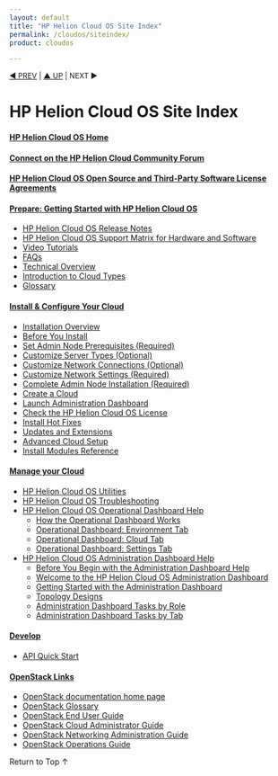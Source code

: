 ```yaml
---
layout: default
title: "HP Helion Cloud OS Site Index"
permalink: /cloudos/siteindex/
product: cloudos

---
```


<script>

function PageRefresh {
onLoad="window.refresh"
}

PageRefresh();

</script>


<p style="font-size: small;"> <a href="/cloudos/">&#9664; PREV</a> | <a href="/cloudos/">&#9650; UP</a> | NEXT &#9654; </p>

# HP Helion Cloud OS Site Index

#### [HP Helion Cloud OS Home](/cloudos/)

#### [Connect on the HP Helion Cloud Community Forum](/cloudos/forum/)

#### [HP Helion Cloud OS Open Source and Third-Party Software License Agreements](/cloudos/os-3rd-party-license-agreements/)

#### [Prepare: Getting Started with HP Helion Cloud OS](/cloudos/prepare/)

* [HP Helion Cloud OS Release Notes](/cloudos/prepare/releasenotes/) 
* [HP Helion Cloud OS Support Matrix for Hardware and Software](/cloudos/prepare/supportmatrix/) 
* [Video Tutorials](/cloudos/prepare/videos/) 
* [FAQs](/cloudos/prepare/faqs/)  
* [Technical Overview](/cloudos/prepare/overview/)  
* [Introduction to Cloud Types](/cloudos/prepare/cloudtypes/) 
* [Glossary](/cloudos/prepare/glossary/)

#### [Install &amp; Configure Your Cloud](/cloudos/install/)

* [Installation Overview](/cloudos/install/overview/)
* [Before You Install](/cloudos/install/before-you-install/)
* [Set Admin Node Prerequisites (Required)](/cloudos/install/admin-node-prerequisites/)
* [Customize Server Types (Optional)](/cloudos/install/customize-server-types/)
* [Customize Network Connections (Optional)](/cloudos/install/customize-network-connections/)
* [Customize Network Settings (Required)](/cloudos/install/customize-network-settings/)
* [Complete Admin Node Installation (Required)](/cloudos/install/complete-admin-node-installation/)
* [Create a Cloud](/cloudos/install/create-cloud/) 
* [Launch Administration Dashboard](/cloudos/install/launch-admin-dashboard/)
* [Check the HP Helion Cloud OS License](/cloudos/install/license/)
* [Install Hot Fixes](/cloudos/install/hot-fixes/)
* [Updates and Extensions](/cloudos/install/updates-and-extensions/)
* [Advanced Cloud Setup](/cloudos/install/advanced-cloud-setup/)
* [Install Modules Reference](/cloudos/install/install-modules-reference/) 

#### [Manage your Cloud](/cloudos/manage/)

* [HP Helion Cloud OS Utilities](/cloudos/manage/utilities/)
* [HP Helion Cloud OS Troubleshooting](/cloudos/manage/troubleshooting/) 
* [HP Helion Cloud OS Operational Dashboard Help](/cloudos/manage/operational-dashboard/) 
  * [How the Operational Dashboard Works](/cloudos/manage/operational-dashboard/how-opdash-works)
  * [Operational Dashboard: Environment Tab](/cloudos/manage/operational-dashboard/environment-tab)
  * [Operational Dashboard: Cloud Tab](/cloudos/manage/operational-dashboard/cloud-tab)
  * [Operational Dashboard: Settings Tab](/cloudos/manage/operational-dashboard/settings-tab)
* [HP Helion Cloud OS Administration Dashboard Help](/cloudos/manage/administration-dashboard/)  
  * [Before You Begin with the Administration Dashboard Help](/cloudos/manage/administration-dashboard/before-you-begin/)
  * [Welcome to the HP Helion Cloud OS Administration Dashboard](/cloudos/manage/administration-dashboard/welcome/)
  * [Getting Started with the Administration Dashboard](/cloudos/manage/administration-dashboard/getting-started/)
  * [Topology Designs](/cloudos/manage/administration-dashboard/topology-designs/)
  * [Administration Dashboard Tasks by Role](/cloudos/manage/administration-dashboard/tasks-by-role/)
  * [Administration Dashboard Tasks by Tab](/cloudos/manage/administration-dashboard/tasks-by-tab/)

#### [Develop](/cloudos/develop/)

* [API Quick Start](/cloudos/develop/quickstart-intro/)
 
<!-- * [Value-Added Services](/cloudos/api/services/)   -->
 
#### [OpenStack Links](/cloudos/openstack/)
 
* [OpenStack documentation home page](http://docs.openstack.org/)
* [OpenStack Glossary](http://docs.openstack.org/glossary/content/glossary.html)
* [OpenStack End User Guide](http://docs.openstack.org/user-guide/content/index.html)
* [OpenStack Cloud Administrator Guide](http://docs.openstack.org/trunk/openstack-compute/admin/content/index.html)
* [OpenStack Networking Administration Guide](http://docs.openstack.org/trunk/openstack-network/admin/content/index.html)
* [OpenStack Operations Guide](http://docs.openstack.org/trunk/openstack-ops/content/index.html)
 
<a href="#top" style="padding:14px 0px 14px 0px; text-decoration: none;"> Return to Top &#8593; </a>
 
